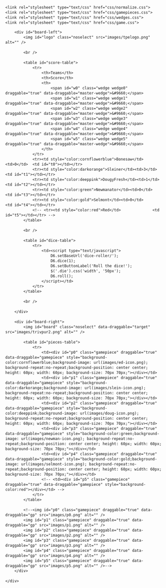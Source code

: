<!DOCTYPE html>
<html lang="en">
<head>
    <meta charset="UTF-8">
    <title>Expendables Trivial Pursuit</title>

    <link rel="stylesheet" type="text/css" href="css/normalize.css">
    <link rel="stylesheet" type="text/css" href="css/gamepieces.css">
    <link rel="stylesheet" type="text/css" href="css/wedges.css">
    <link rel="stylesheet" type="text/css" href="css/game.css">

</head>
<body>
  <div id="window-container">
    <div id="game-container">

        <div id="board-left">
            <img id="logo" class="noselect" src="images/tpelogo.png" alt="" />

            <br />

            <table id="score-table">
                <tr>
                    <th>Teams</th>
                    <th>Score</th>
                    <th>
                        <span id="w0" class="wedge wedge0" draggable="true" data-draggable="master-wedge">&#9660;</span>
                        <span id="w1" class="wedge wedge1" draggable="true" data-draggable="master-wedge">&#9660;</span>
                        <span id="w2" class="wedge wedge2" draggable="true" data-draggable="master-wedge">&#9660;</span>
                        <span id="w3" class="wedge wedge3" draggable="true" data-draggable="master-wedge">&#9660;</span>
                        <span id="w4" class="wedge wedge4" draggable="true" data-draggable="master-wedge">&#9660;</span>
                        <span id="w5" class="wedge wedge5" draggable="true" data-draggable="master-wedge">&#9660;</span>
                    </th>
                </tr>
                <tr><td style="color:cornflowerblue">Bonesaw</td><td>0</td>  <td id="t0"></td></tr>
                <tr><td style="color:darkorange">Sleiner</td><td>3</td>    <td id="t1"></td></tr>
                <tr><td style="color:deeppink">DougyFresh</td><td>1</td>        <td id="t2"></td></tr>
                <tr><td style="color:green">Newmanator</td><td>0</td>          <td id="t3"></td></tr>
                <tr><td style="color:gold">Selmont</td><td>0</td>          <td id="t4"></td></tr>
                <!-- <tr><td style="color:red">Red</td>              <td id="t5"></td></tr> -->
            </table>

            <br />

            <table id="dice-table">
                <tr>
                    <td><script type="text/javascript">
                        D6.setBaseUrl('dice-roller/');
                        D6.dice(1);
                        D6.setButtonLabel('Roll the dice!');
                        $('.die').css('width', '50px');
                        D6.roll();
                    </script></td>
                </tr>
            </table>

            <br />

        </div>

        <div id="board-right">
            <img id="board" class="noselect" data-draggable="target" src="images/trivpur2.png" alt="" />

            <table id="pieces-table">
                <tr>
                    <td><div id="p0" class="gamepiece" draggable="true" data-draggable="gamepiece" style="background-color:cornflowerblue;background-image: url(images/ed-icon.png); background-repeat:no-repeat;background-position: center center; height: 60px; width: 60px; background-size: 70px 70px;"></div></td>
                    <td><div id="p1" class="gamepiece" draggable="true" data-draggable="gamepiece" style="background-color:darkorange;background-image: url(images/slein-icon.png); background-repeat:no-repeat;background-position: center center; height: 60px; width: 60px; background-size: 70px 70px;"></div></td>
                    <td><div id="p2" class="gamepiece" draggable="true" data-draggable="gamepiece" style="background-color:deeppink;background-image: url(images/doug-icon.png); background-repeat:no-repeat;background-position: center center; height: 60px; width: 60px; background-size: 70px 70px;"></div></td>
                    <td><div id="p3" class="gamepiece" draggable="true" data-draggable="gamepiece" style="background-color:green;background-image: url(images/newman-icon.png); background-repeat:no-repeat;background-position: center center; height: 60px; width: 60px; background-size: 70px 70px;"></div></td>
                    <td><div id="p4" class="gamepiece" draggable="true" data-draggable="gamepiece" style="background-color:gold;background-image: url(images/selmont-icon.png); background-repeat:no-repeat;background-position: center center; height: 60px; width: 60px; background-size: 70px 70px;"></div></td>
                    <!-- <td><div id="p5" class="gamepiece" draggable="true" data-draggable="gamepiece" style="background-color:red"></div></td> -->
                </tr>
            </table>

            <!--<img id="p0" class="gamepiece" draggable="true" data-draggable="gp" src="images/p0.png" alt="" />
            <img id="p1" class="gamepiece" draggable="true" data-draggable="gp" src="images/p1.png" alt="" />
            <img id="p2" class="gamepiece" draggable="true" data-draggable="gp" src="images/p2.png" alt="" />
            <img id="p3" class="gamepiece" draggable="true" data-draggable="gp" src="images/p3.png" alt="" />
            <img id="p4" class="gamepiece" draggable="true" data-draggable="gp" src="images/p4.png" alt="" />
            <img id="p5" class="gamepiece" draggable="true" data-draggable="gp" src="images/p5.png" alt="" />-->
        </div>

    </div>
  </div>

  <script type="text/javascript" src="scripts/jquery-2.1.4.min.js"></script>
  <script type="text/javascript" src="scripts/gamescripts.js"></script>
  <script type='text/javascript' src='dice-roller/d6.js'></script>

</body>
</html>
